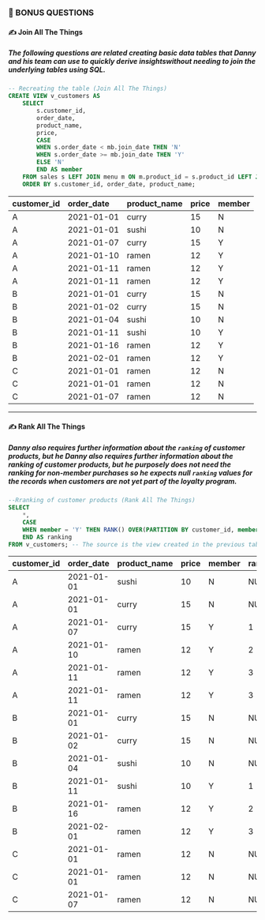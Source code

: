 ### 🚀 BONUS QUESTIONS

#### ✍ Join All The Things

##### The following questions are related creating basic data tables that Danny and his team can use to quickly derive insightswithout needing to join the underlying tables using SQL.

````sql
-- Recreating the table (Join All The Things)
CREATE VIEW v_customers AS 
	SELECT 
	    s.customer_id,
	    order_date,
	    product_name,
	    price,
	    CASE
		WHEN s.order_date < mb.join_date THEN 'N'
		WHEN s.order_date >= mb.join_date THEN 'Y'
		ELSE 'N' 
	    END AS member
	FROM sales s LEFT JOIN menu m ON m.product_id = s.product_id LEFT JOIN members AS mb ON mb.customer_id = s.customer_id
   	ORDER BY s.customer_id, order_date, product_name;
````
|customer_id|order_date|product_name|price|member|
|:----|:----|:----|:----|:----|
|A|2021-01-01|curry|15|N|
|A|2021-01-01|sushi|10|N|
|A|2021-01-07|curry|15|Y|
|A|2021-01-10|ramen|12|Y|
|A|2021-01-11|ramen|12|Y|
|A|2021-01-11|ramen|12|Y|
|B|2021-01-01|curry|15|N|
|B|2021-01-02|curry|15|N|
|B|2021-01-04|sushi|10|N|
|B|2021-01-11|sushi|10|Y|
|B|2021-01-16|ramen|12|Y|
|B|2021-02-01|ramen|12|Y|
|C|2021-01-01|ramen|12|N|
|C|2021-01-01|ramen|12|N|
|C|2021-01-07|ramen|12|N|

_______________________________________________________________________________________________________________________________________________________

#### ✍ Rank All The Things

##### Danny also requires further information about the `ranking` of customer products, but he Danny also requires further information about the ranking of customer products, but he purposely does not need the ranking for non-member purchases so he expects null `ranking` values for the records when customers are not yet part of the loyalty program.

````sql
--Rranking of customer products (Rank All The Things)
SELECT 
	*,
    CASE
	WHEN member = 'Y' THEN RANK() OVER(PARTITION BY customer_id, member ORDER BY order_date)
	END AS ranking
FROM v_customers; -- The source is the view created in the previous table
````
|customer_id|order_date|product_name|price|member|ranking|
|:----|:----|:----|:----|:----|:----|
|A|2021-01-01|sushi|10|N|NULL|
|A|2021-01-01|curry|15|N|NULL|
|A|2021-01-07|curry|15|Y|1|
|A|2021-01-10|ramen|12|Y|2|
|A|2021-01-11|ramen|12|Y|3|
|A|2021-01-11|ramen|12|Y|3|
|B|2021-01-01|curry|15|N|NULL|
|B|2021-01-02|curry|15|N|NULL|
|B|2021-01-04|sushi|10|N|NULL|
|B|2021-01-11|sushi|10|Y|1|
|B|2021-01-16|ramen|12|Y|2|
|B|2021-02-01|ramen|12|Y|3|
|C|2021-01-01|ramen|12|N|NULL|
|C|2021-01-01|ramen|12|N|NULL|
|C|2021-01-07|ramen|12|N|NULL|
